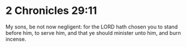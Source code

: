# 2 Chronicles 29:11

My sons, be not now negligent: for the LORD hath chosen you to stand before him, to serve him, and that ye should minister unto him, and burn incense.